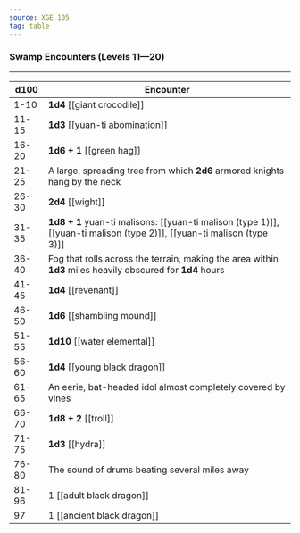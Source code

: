 ```yaml
---
source: XGE 105
tag: table
---
```


### Swamp Encounters (Levels 11—20)
---
|d100|Encounter|
|----|------------|
|1-10|**1d4** [[giant crocodile]]|
|11-15|**1d3** [[yuan-ti abomination]]|
|16-20|**1d6 + 1** [[green hag]]|
|21-25|A large, spreading tree from which **2d6** armored knights hang by the neck|
|26-30|**2d4** [[wight]]|
|31-35|**1d8 + 1** yuan-ti malisons: [[yuan-ti malison (type 1)]], [[yuan-ti malison (type 2)]], [[yuan-ti malison (type 3)]]|
|36-40|Fog that rolls across the terrain, making the area within **1d3** miles heavily obscured for **1d4** hours|
|41-45|**1d4** [[revenant]]|
|46-50|**1d6** [[shambling mound]]|
|51-55|**1d10** [[water elemental]]|
|56-60|**1d4** [[young black dragon]]|
|61-65|An eerie, bat-headed idol almost completely covered by vines|
|66-70|**1d8 + 2** [[troll]]|
|71-75|**1d3** [[hydra]]|
|76-80|The sound of drums beating several miles away|
|81-96|1 [[adult black dragon]]|
|97|1 [[ancient black dragon]]|
